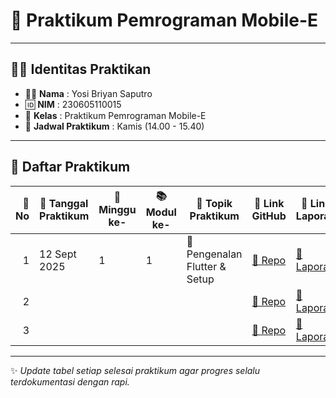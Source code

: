 # 📱 Praktikum Pemrograman Mobile-E

---

## 👨‍🎓 Identitas Praktikan
- 🧑‍💻 **Nama**  : Yosi Briyan Saputro  
- 🆔 **NIM**   : 230605110015  
- 🏫 **Kelas** : Praktikum Pemrograman Mobile-E  
- 📅 **Jadwal Praktikum** : Kamis (14.00 - 15.40)  

---

## 📑 Daftar Praktikum

| 🔢 No | 📆 Tanggal Praktikum | 📅 Minggu ke- | 📚 Modul ke- | 📝 Topik Praktikum        | 🔗 Link GitHub | 📄 Link Laporan |
|------:|----------------------|---------------|--------------|---------------------------|----------------|-----------------|
| 1     | 12 Sept 2025         | 1             | 1            | 🚀 Pengenalan Flutter & Setup | [📂 Repo](https://github.com/YosiBryanSaputro/Praktikum_Pemrograman_Mobile_E) | [📑 Laporan](https://example.com) |
| 2     |                      |               |              |                           | [📂 Repo](#)   | [📑 Laporan](#) |
| 3     |                      |               |              |                           | [📂 Repo](#)   | [📑 Laporan](#) |

---

✨ *Update tabel setiap selesai praktikum agar progres selalu terdokumentasi dengan rapi.*
